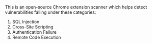 This is an open-source Chrome extension scanner which helps detect vulnerabilities falling under these categories:
1. SQL Injection
2. Cross-Site Scripting
3. Authentication Failure
4. Remote Code Execution
